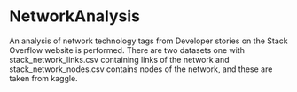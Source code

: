 # NetworkAnalysis
An analysis of network technology tags from Developer stories on the Stack Overflow website is performed. There are two datasets one with stack_network_links.csv containing links of the network and stack_network_nodes.csv contains nodes of the network, and these are taken from kaggle.
